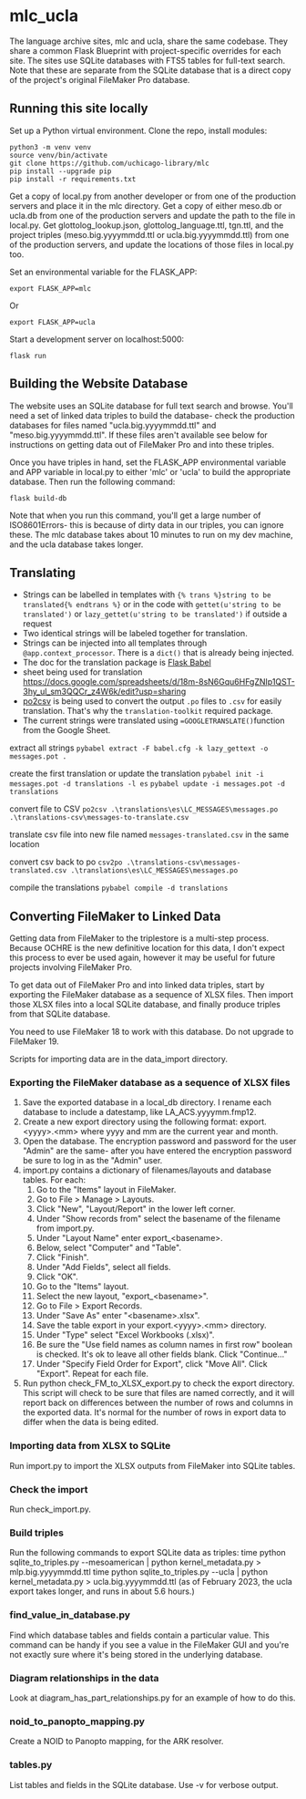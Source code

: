 # mlc_ucla

The language archive sites, mlc and ucla, share the same codebase. They share a common Flask Blueprint
with project-specific overrides for each site. The sites use SQLite databases with FTS5 tables for 
full-text search. Note that these are separate from the SQLite database that is a direct copy of the 
project's original FileMaker Pro database. 

## Running this site locally

Set up a Python virtual environment. Clone the repo, install modules:

```console
python3 -m venv venv
source venv/bin/activate
git clone https://github.com/uchicago-library/mlc
pip install --upgrade pip
pip install -r requirements.txt
```

Get a copy of local.py from another developer or from one of the production
servers and place it in the mlc directory. Get a copy of either meso.db or 
ucla.db from one of the production servers and update the path to the file
in local.py. Get glottolog_lookup.json, glottolog_language.ttl, tgn.ttl, and
the project triples (meso.big.yyyymmdd.ttl or ucla.big.yyyymmdd.ttl) from
one of the production servers, and update the locations of those files in 
local.py too. 

Set an environmental variable for the FLASK_APP:
```console
export FLASK_APP=mlc
```

Or
```console
export FLASK_APP=ucla
```

Start a development server on localhost:5000:
```console
flask run
```

## Building the Website Database
The website uses an SQLite database for full text search and browse. You'll need a set of linked data
triples to build the database- check the production databases for files named "ucla.big.yyyymmdd.ttl" and
"meso.big.yyyymmdd.ttl". If these files aren't available see below for instructions on getting data out
of FileMaker Pro and into these triples. 

Once you have triples in hand, set the FLASK_APP environmental variable and APP variable in local.py to either
'mlc' or 'ucla' to build the appropriate database. Then run the following command:

```console
flask build-db
```

Note that when you run this command, you'll get a large number of ISO8601Errors- this is because 
of dirty data in our triples, you can ignore these. The mlc database takes about 10 minutes to run on my dev 
machine, and the ucla database takes longer. 

## Translating
- Strings can be labelled in templates with 
	`{% trans %}string to be translated{% endtrans %}`
	or in the code with	`gettet(u'string to be translated')` 
	or	`lazy_gettet(u'string to be translated')` if outside a request
- Two identical strings will be labeled together for translation.
- Strings can be injected into all templates through `@app.context_processor`. There is a `dict()` that is already being injected.
- The doc for the translation package is [Flask Babel](https://python-babel.github.io/flask-babel/)
- sheet being used for translation https://docs.google.com/spreadsheets/d/18m-8sN6Gqu6HFgZNIp1QST-3hy_ul_sm3QQCr_z4W6k/edit?usp=sharing
- [po2csv](https://docs.translatehouse.org/projects/translate-toolkit/en/latest/commands/csv2po.html) is being used to convert the output `.po` files to `.csv` for easily translation. That's why the `translation-toolkit` required package.
- The current strings were translated using `=GOOGLETRANSLATE()`function from the Google Sheet.

extract all strings
`pybabel extract -F babel.cfg -k lazy_gettext -o messages.pot .`

create the first translation or update the translation
`pybabel init -i messages.pot -d translations -l es`
`pybabel update -i messages.pot -d translations`

convert file to CSV
`po2csv .\translations\es\LC_MESSAGES\messages.po .\translations-csv\messages-to-translate.csv`

translate csv file into new file named `messages-translated.csv` in the same location

convert csv back to po 
`csv2po .\translations-csv\messages-translated.csv .\translations\es\LC_MESSAGES\messages.po`

compile the translations
`pybabel compile -d translations`

## Converting FileMaker to Linked Data

Getting data from FileMaker to the triplestore is a multi-step process. Because OCHRE is the new definitive location for this data, I don't expect 
this process to ever be used again, however it may be useful for future projects involving FileMaker Pro.

To get data out of FileMaker Pro and into linked data triples, start by exporting the FileMaker database as a sequence of XLSX files. Then import those XLSX files into a local SQLite database, and finally produce triples from that SQLite database. 

You need to use FileMaker 18 to work with this database. Do not upgrade to FileMaker 19. 

Scripts for importing data are in the data_import directory.

### Exporting the FileMaker database as a sequence of XLSX files

1. Save the exported database in a local_db directory. I rename each database
   to include a datestamp, like LA_ACS.yyyymm.fmp12.
2. Create a new export directory using the following format:
   export.&lt;yyyy&gt;.&lt;mm&gt; where yyyy and mm are the current year and month.
3. Open the database. The encryption password and password for the user "Admin"
   are the same- after you have entered the encryption password be sure to 
   log in as the "Admin" user.
4. import.py contains a dictionary of filenames/layouts and database tables. For each:
    1. Go to the "Items" layout in FileMaker.
    2. Go to File > Manage > Layouts.
    3. Click "New", "Layout/Report" in the lower left corner. 
    4. Under "Show records from" select the basename of the filename from
       import.py.
    5. Under "Layout Name" enter export_&lt;basename&gt;. 
    6. Below, select "Computer" and "Table". 
    7. Click "Finish". 
    8. Under "Add Fields", select all fields. 
    9. Click "OK". 
    10. Go to the "Items" layout.
    11. Select the new layout, "export_&lt;basename&gt;". 
    12. Go to File > Export Records. 
    13. Under "Save As" enter "&lt;basename&gt;.xlsx". 
    14. Save the table export in your export.&lt;yyyy&gt;.&lt;mm&gt; directory.
    15. Under "Type" select "Excel Workbooks (.xlsx)". 
    16. Be sure the "Use field names as column names in first row" boolean is
       checked. It's ok to leave all other fields blank. Click "Continue..."
    17. Under "Specify Field Order for Export", click "Move All". Click "Export".
       Repeat for each file. 
5. Run python check_FM_to_XLSX_export.py to check the export directory.
   This script will check to be sure that files are named correctly, and it
   will report back on differences between the number of rows and columns in
   the exported data. It's normal for the number of rows in export data to
   differ when the data is being edited.

### Importing data from XLSX to SQLite
Run import.py to import the XLSX outputs from FileMaker into SQLite tables.

### Check the import
Run check_import.py. 

### Build triples
Run the following commands to export SQLite data as triples:
time python sqlite_to_triples.py --mesoamerican | python kernel_metadata.py > mlp.big.yyyymmdd.ttl
time python sqlite_to_triples.py --ucla | python kernel_metadata.py > ucla.big.yyyymmdd.ttl
(as of February 2023, the ucla export takes longer, and runs in about 5.6 hours.)

### find_value_in_database.py

Find which database tables and fields contain a particular value. This command can be handy if you see a value in the FileMaker GUI and you're not exactly sure where it's being stored in the underlying database. 

### Diagram relationships in the data
Look at diagram_has_part_relationships.py for an example of how to do this. 

### noid_to_panopto_mapping.py

Create a NOID to Panopto mapping, for the ARK resolver.

### tables.py

List tables and fields in the SQLite database. Use -v for verbose output.

